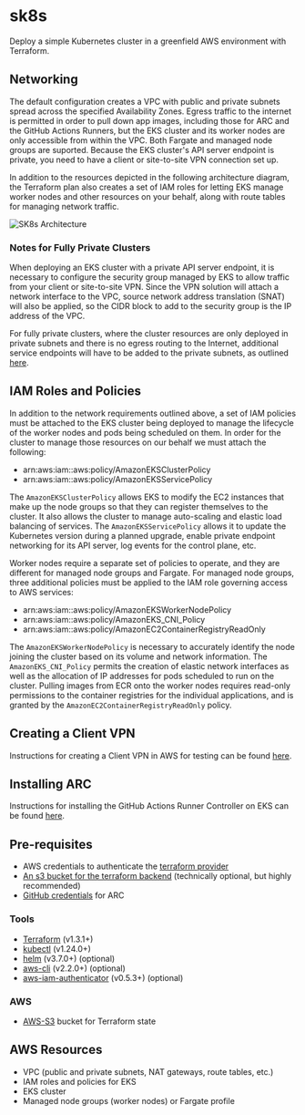 # sk8s

Deploy a simple Kubernetes cluster in a greenfield AWS environment with Terraform.

## Networking

The default configuration creates a VPC with public and private subnets spread across the specified Availability Zones. Egress traffic to the internet is permitted in order to pull down app images, including those for ARC and the GitHub Actions Runners, but the EKS cluster and its worker nodes are only accessible from within the VPC. Both Fargate and managed node groups are suported. Because the EKS cluster's API server endpoint is private, you need to have a client or site-to-site VPN connection set up.

In addition to the resources depicted in the following architecture diagram, the Terraform plan also creates a set of IAM roles for letting EKS manage worker nodes and other resources on your behalf, along with route tables for managing network traffic.

![SK8s Architecture](imgs/k8s_arch.jpeg)

### Notes for Fully Private Clusters

When deploying an EKS cluster with a private API server endpoint, it is necessary to configure the security group managed by EKS to allow traffic from your client or site-to-site VPN. Since the VPN solution will attach a network interface to the VPC, source network address translation (SNAT) will also be applied, so the CIDR block to add to the security group is the IP address of the VPC.

For fully private clusters, where the cluster resources are only deployed in private subnets and there is no egress routing to the Internet, additional service endpoints will have to be added to the private subnets, as outlined [here](https://docs.aws.amazon.com/eks/latest/userguide/private-clusters.html).

## IAM Roles and Policies

In addition to the network requirements outlined above, a set of IAM policies must be attached to the EKS cluster being deployed to manage the lifecycle of the worker nodes and pods being scheduled on them. In order for the cluster to manage those resources on our behalf we must attach the following:
* arn:aws:iam::aws:policy/AmazonEKSClusterPolicy
* arn:aws:iam::aws:policy/AmazonEKSServicePolicy

The `AmazonEKSClusterPolicy` allows EKS to modify the EC2 instances that make up the node groups so that they can register themselves to the cluster. It also allows the cluster to manage auto-scaling and elastic load balancing of services. The `AmazonEKSServicePolicy` allows it to update the Kubernetes version during a planned upgrade, enable private endpoint networking for its API server, log events for the control plane, etc.

Worker nodes require a separate set of policies to operate, and they are different for managed node groups and Fargate. For managed node groups, three additional policies must be applied to the IAM role governing access to AWS services:
* arn:aws:iam::aws:policy/AmazonEKSWorkerNodePolicy
* arn:aws:iam::aws:policy/AmazonEKS_CNI_Policy
* arn:aws:iam::aws:policy/AmazonEC2ContainerRegistryReadOnly

The `AmazonEKSWorkerNodePolicy` is necessary to accurately identify the node joining the cluster based on its volume and network information. The `AmazonEKS_CNI_Policy` permits the creation of elastic network interfaces as well as the allocation of IP addresses for pods scheduled to run on the cluster. Pulling images from ECR onto the worker nodes requires read-only permissions to the container registries for the individual applications, and is granted by the `AmazonEC2ContainerRegistryReadOnly` policy.

## Creating a Client VPN

Instructions for creating a Client VPN in AWS for testing can be found [here](docs/clientvpn-setup.md).

## Installing ARC

Instructions for installing the GitHub Actions Runner Controller on EKS can be found [here](docs/deployment.md).

## Pre-requisites
* AWS credentials to authenticate the [terraform provider](https://registry.terraform.io/providers/hashicorp/aws/latest/docs#provider-configuration)
* [An s3 bucket for the terraform backend](https://developer.hashicorp.com/terraform/language/settings/backends/s3) (technically optional, but highly recommended)
* [GitHub credentials](https://github.com/actions/actions-runner-controller/blob/master/docs/authenticating-to-the-github-api.md) for ARC

### Tools
- [Terraform](https://www.terraform.io/downloads.html) (v1.3.1+)
- [kubectl](https://kubernetes.io/docs/tasks/tools/install-kubectl/) (v1.24.0+)
- [helm](https://helm.sh/docs/intro/install/) (v3.7.0+) (optional)
- [aws-cli](https://docs.aws.amazon.com/cli/latest/userguide/install-cliv2.html) (v2.2.0+) (optional)
- [aws-iam-authenticator](https://docs.aws.amazon.com/eks/latest/userguide/install-aws-iam-authenticator.html) (v0.5.3+) (optional)

### AWS
- [AWS-S3](https://aws.amazon.com/s3/) bucket for Terraform state

## AWS Resources

- VPC (public and private subnets, NAT gateways, route tables, etc.)
- IAM roles and policies for EKS
- EKS cluster
- Managed node groups (worker nodes) or Fargate profile

